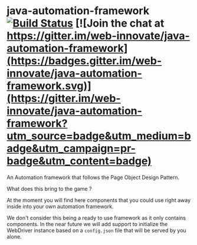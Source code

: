 # java-automation-framework [![Build Status](https://travis-ci.org/web-innovate/java-automation-framework.svg?branch=master)](https://travis-ci.org/web-innovate/java-automation-framework) [![Join the chat at https://gitter.im/web-innovate/java-automation-framework](https://badges.gitter.im/web-innovate/java-automation-framework.svg)](https://gitter.im/web-innovate/java-automation-framework?utm_source=badge&utm_medium=badge&utm_campaign=pr-badge&utm_content=badge)

An Automation framework that follows the Page Object Design Pattern.

What does this bring to the game ?

At the moment you will find here components that you could use right away inside into your own automation framework.


We don't consider this being a ready to use framework as it only contains components.
In the near future we will add support to initialize the WebDriver instance based on a `config.json` file that will be served by you alone.
